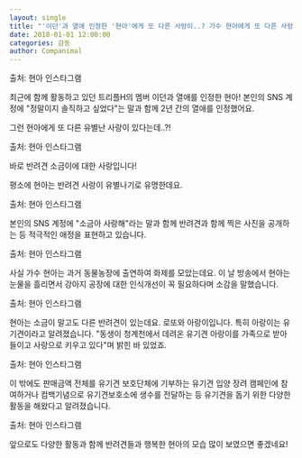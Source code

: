 ```yaml
---
layout: single
title: "'이던'과 열애 인정한 '현아'에게 또 다른 사랑이..? 가수 현아에게 또 다른 사랑이?"
date: 2018-01-01 12:00:00
categories: 감동
author: Companimal
---
```


출처: 현아 인스타그램

최근에 함께 활동하고 있던 트리플H의 멤버 이던과 열애를 인정한 현아! 본인의 SNS 계정에 "정말이지 솔직하고 싶었다"는 말과 함께 2년 간의 열애를 인정했어요.

그런 현아에게 또 다른 유별난 사랑이 있다는데..?!

출처: 현아 인스타그램

바로 반려견 소금이에 대한 사랑입니다!

평소에 현아는 반려견 사랑이 유별나기로 유명한데요.

출처: 현아 인스타그램

본인의 SNS 계정에 "소금아 사랑해"라는 말과 함께 반려견과 함께 찍은 사진을 공개하는 등 적극적인 애정을 표현하고 있습니다.

출처: 현아 인스타그램

사실 가수 현아는 과거 동물농장에 출연하여 화제를 모았는데요. 이 날 방송에서 현아는 눈물을 흘리면서 강아지 공장에 대한 인식개선이 꼭 필요하다며 소감을 말했습니다.

출처: 현아 인스타그램

현아는 소금이 말고도 다른 반려견이 있는데요. 로또와 아랑이입니다. 특히 아랑이는 유기견이라고 알려졌습니다. "동생이 청계천에서 데려온 유기견 아랑이를 가족으로 받아들이고 사랑으로 키우고 있다"며 밝힌 바 있었죠.

출처: 현아 인스타그램

이 밖에도 판매금액 전체를 유기견 보호단체에 기부하는 유기견 입양 장려 캠페인에 참여하거나 컴백기념으로 유기견보호소에 생수를 전달하는 등 유기견을 돕기 위한 다양한 활동을 해왔다고 알려졌습니다.

출처: 현아 인스타그램

앞으로도 다양한 활동과 함께 반려견들과 행복한 현아의 모습 많이 보였으면 좋겠네요!
